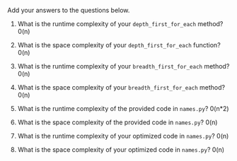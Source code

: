 Add your answers to the questions below.

1. What is the runtime complexity of your `depth_first_for_each` method? 0(n)

2. What is the space complexity of your `depth_first_for_each` function?0(n)

3. What is the runtime complexity of your `breadth_first_for_each` method? 0(n)

4. What is the space complexity of your `breadth_first_for_each` method? 0(n)


5. What is the runtime complexity of the provided code in `names.py`? 0(n*2)

6. What is the space complexity of the provided code in `names.py`? 0(n)

7. What is the runtime complexity of your optimized code in `names.py`? 0(n)

8. What is the space complexity of your optimized code in `names.py`? 0(n)
